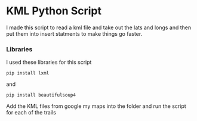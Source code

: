 
# KML Python Script

I made this script to read a kml file and take out the lats and longs and then put them into insert statments to make things go faster. 



### Libraries

I used these libraries for this script

```
pip install lxml
```

and

```
pip install beautifulsoup4
```


Add the KML files from google my maps into the folder and run the script for each of the trails
